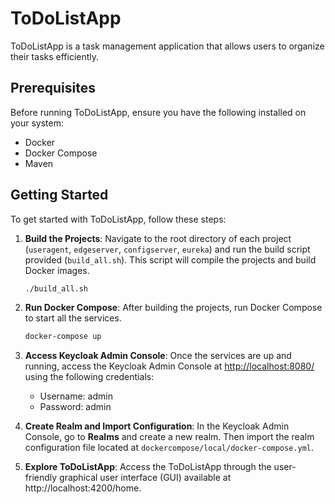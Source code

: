 # ToDoListApp

ToDoListApp is a task management application that allows users to organize their tasks efficiently.

## Prerequisites

Before running ToDoListApp, ensure you have the following installed on your system:

- Docker
- Docker Compose
- Maven

## Getting Started

To get started with ToDoListApp, follow these steps:

1. **Build the Projects**: Navigate to the root directory of each project (`useragent`, `edgeserver`, `configserver`, `eureka`) and run the build script provided (`build_all.sh`). This script will compile the projects and build Docker images.

    ```bash
    ./build_all.sh
    ```

2. **Run Docker Compose**: After building the projects, run Docker Compose to start all the services.

    ```bash
    docker-compose up
    ```

3. **Access Keycloak Admin Console**: Once the services are up and running, access the Keycloak Admin Console at [http://localhost:8080/](http://localhost:8080/) using the following credentials:
    - Username: admin
    - Password: admin

4. **Create Realm and Import Configuration**: In the Keycloak Admin Console, go to **Realms** and create a new realm. Then import the realm configuration file located at `dockercompose/local/docker-compose.yml`.

5. **Explore ToDoListApp**: Access the ToDoListApp through the user-friendly graphical user interface (GUI) available at http://localhost:4200/home.
